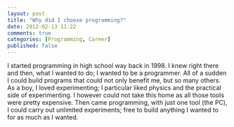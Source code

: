 ```yaml
---
layout: post
title: "Why did I choose programming?"
date: 2012-02-13 11:22
comments: true
categories: [Programming, Career]
published: false
---
```


I started programming in high school way back in 1998. I knew right there and then, what
I wanted to do; I wanted to be a programmer. All of a sudden I could build programs that
could not only benefit me, but so many others. As a boy, I loved experimenting; I particular
liked physics and the practical side of experimenting. I however could not take this home as
all those tools were pretty expensive. Then came programming, with just one tool (the PC),
I could carry out unlimited experiments; free to build anything I wanted to for as much as I
wanted.
